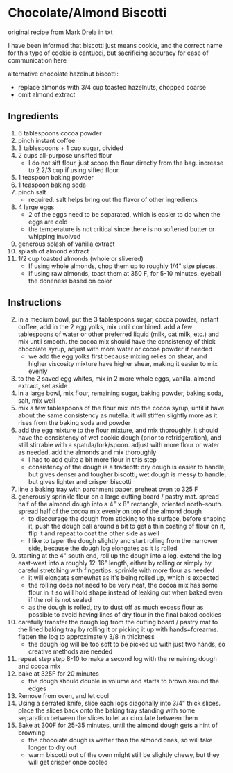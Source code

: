# Chocolate/Almond Biscotti
original recipe from Mark Drela in txt 

I have been informed that biscotti just means cookie, and the correct name for this type of cookie is cantucci, but sacrificing accuracy for ease of communication here 

alternative chocolate hazelnut biscotti: 
- replace almonds with 3/4 cup toasted hazelnuts, chopped coarse
- omit almond extract

## Ingredients
1. 6 tablespoons cocoa powder
2. pinch instant coffee
3. 3 tablespoons + 1 cup sugar, divided 
4. 2 cups all-purpose unsifted flour 
    - I do not sift flour, just scoop the flour directly from the bag. increase to 2 2/3 cup if using sifted flour
5. 1 teaspoon baking powder
6. 1 teaspoon baking soda
7. pinch salt
    - required. salt helps bring out the flavor of other ingredients 
8. 4 large eggs
    - 2 of the eggs need to be separated, which is easier to do when the eggs are cold 
    - the temperature is not critical since there is no softened butter or whipping involved 
9. generous splash of vanilla extract
10. splash of almond extract
11. 1/2 cup toasted almonds (whole or slivered)
    - If using whole almonds, chop them up to roughly 1/4" size pieces.
    - If using raw almonds, toast them at 350 F, for 5-10 minutes. eyeball the doneness based on color 

## Instructions 
2. in a medium bowl, put the 3 tablespoons sugar, cocoa powder, instant coffee, add in the 2 egg yolks, mix until combined. add a few tablespoons of water or other preferred liquid (milk, oat milk, etc.)  and mix until smooth. the cocoa mix should have the consistency of thick chocolate syrup, adjust with more water or cocoa powder if needed 
    - we add the egg yolks first because mixing relies on shear, and higher viscosity mixture have higher shear, making it easier to mix evenly
3. to the 2 saved egg whites, mix in 2 more whole eggs, vanilla, almond extract, set aside 
4. in a large bowl, mix flour, remaining sugar, baking powder, baking soda, salt, mix well
5. mix a few tablespoons of the flour mix into the cocoa syrup, until it have about the same consistency as nutella. it will stiffen slightly more as it rises from the baking soda and powder
6. add the egg mixture to the flour mixture, and mix thoroughly. it should have the consistency of wet cookie dough (prior to refridgeration), and still stirrable with a spatula/fork/spoon. adjust with more flour or water as needed. add the almonds and mix thoroughly 
    - I had to add quite a bit more flour in this step 
    - consistency of the dough is a tradeoff: dry dough is easier to handle, but gives denser  and tougher biscotti; wet dough is messy to handle, but gives lighter and crisper biscotti 
7. line a baking tray with parchment paper, preheat oven to 325 F 
8. generously sprinkle flour on a large cutting board / pastry mat. spread half of the almond dough into a 4" x 8" rectangle, oriented north-south. spread half of the cocoa mix evenly on top of the almond dough
    - to discourage the dough from sticking to the surface, before shaping it, push the dough ball around a bit to get a thin coating of flour on it, flip it and repeat to coat the other side as well 
    - I like to taper the dough slightly and start rolling from the narrower side, because the dough log elongates as it is rolled 
9. starting at the 4" south end, roll up the dough into a log. extend the log east-west into a roughly 12-16" length, either by rolling or simply by careful stretching with fingertips. sprinkle with more flour as needed
    - it will elongate somewhat as it's being rolled up, which is expected 
    - the rolling does not need to be very neat, the cocoa mix has some flour in it so will hold shape instead of leaking out when baked even if the roll is not sealed 
    - as the dough is rolled, try to dust off as much excess flour as possible to avoid having lines of dry flour in the final baked cookies
10. carefully transfer the dough log from the cutting board / pastry mat to the lined baking tray by rolling it or picking it up with hands+forearms. flatten the log to approximately 3/8 in thickness  
    - the dough log will be too soft to be picked up with just two hands, so creative methods are needed 
11. repeat step step 8-10 to make a second log with the remaining dough and cocoa mix
12. bake at 325F for 20 minutes
    - the dough should double in volume and starts to brown around the edges 
13. Remove from oven, and let cool
14. Using a serrated knife, slice each logs diagonally into 3/4" thick slices. place the slices back onto the baking tray standing with some separation between the slices to let air circulate between them 
13. Bake at 300F for 25-35 minutes, until the almond dough gets a hint of browning
    - the chocolate dough is wetter than the almond ones, so will take longer to dry out 
    - warm biscotti out of the oven might still be slightly chewy, but they will get crisper once cooled
